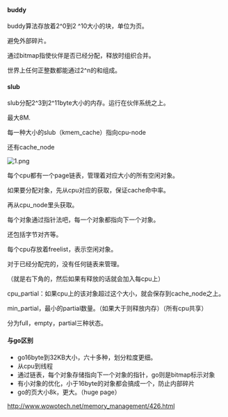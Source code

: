 #### buddy

buddy算法存放着2^0到2 ^10大小的块，单位为页。

避免外部碎片。

通过bitmap指使伙伴是否已经分配，释放时组织合并。

世界上任何正整数都能通过2^n的和组成。



#### slub

slub分配2^3到2^11byte大小的内存。运行在伙伴系统之上。

最大8M.

每一种大小的slub（kmem_cache）指向cpu-node

还有cache_node

![1.png](http://www.wowotech.net/content/uploadfile/201803/4a471520078976.png)

每个cpu都有一个page链表，管理着对应大小的所有空闲对象。

如果要分配对象，先从cpu对应的获取，保证cache命中率。

再从cpu_node里头获取。



每个对象通过指针法吧，每一个对象都指向下一个对象。

还包括字节对齐等。

每个cpu存放着freelist，表示空闲对象。

对于已经分配完的，没有任何链表来管理。

（就是右下角的，然后如果有释放的话就会加入每cpu上）

cpu_partial：如果cpu上的该对象超过这个大小，就会保存到cache_node之上。

min_partial，最小的partial数量。（如果大于则释放内存）（所有cpu共享）



分为full，empty，partial三种状态。

#### 与go区别

- go16byte到32KB大小，六十多种，划分粒度更细。
- 从cpu到线程
- 通过链表，每个对象存储指向下一个对象的指针，go则是bitmap标示对象
- 有小对象的优化，小于16byte的对象都会搞成一个，防止内部碎片
- go的页大小8k，更大。（huge page）

http://www.wowotech.net/memory_management/426.html